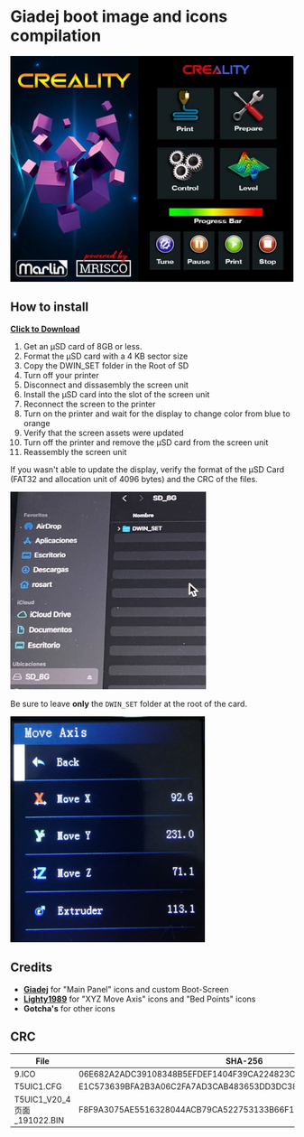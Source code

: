 # Giadej boot image and icons compilation

<img align="left" src="Boot_by_Giadej.jpg" height="400" />
<img  src="preview1.jpg"  height="400" />
  
## How to install
  
[**Click to Download**](https://downgit.github.io/#/home?url=https://github.com/mriscoc/Marlin_Ender3v2/tree/Ender3v2-Released/display%20assets/Giadej%20compilation/DWIN_SET)  
  
1. Get an µSD card of 8GB or less.
1. Format the µSD card with a 4 KB sector size
1. Copy the DWIN_SET folder in the Root of SD
1. Turn off your printer
1. Disconnect and dissasembly the screen unit
1. Install the µSD card into the slot of the screen unit
1. Reconnect the screen to the printer
1. Turn on the printer and wait for the display to change color from blue to
  orange
1. Verify that the screen assets were updated
1. Turn off the printer and remove the µSD card from the screen unit
1. Reassembly the screen unit  
  
If you wasn't able to update the display, verify the format of the µSD Card
(FAT32 and allocation unit of 4096 bytes) and the CRC of the files.

<img src="../DWIN_SET-folder.jpg"  height="350" />
  
Be sure to leave **only** the `DWIN_SET` folder at the root of the card.  
  
  
<img src="preview2.jpg"  height="400" />

## Credits
- [**Giadej**](https://github.com/Giadej) for "Main Panel" icons and custom Boot-Screen  
- [**Lighty1989**](https://github.com/Lighty1989) for "XYZ Move Axis" icons and "Bed Points" icons  
- **Gotcha's** for other icons  

## CRC  
|File                        | SHA-256
|----------------------------|-----------------------
|9.ICO                       | 06E682A2ADC39108348B5EFDEF1404F39CA224823CB5A12B9BF935B882C1CB1C
|T5UIC1.CFG                  | E1C573639BFA2B3A06C2FA7AD3CAB483653DD3DC383217FF653FAB3145458095
|T5UIC1_V20_4页面_191022.BIN | F8F9A3075AE5516328044ACB79CA522753133B66F1ECBD108E7B5DB2F3FF2FE5



